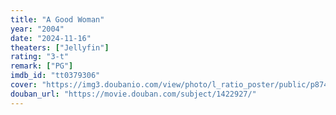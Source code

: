 ```yaml
---
title: "A Good Woman"
year: "2004"
date: "2024-11-16"
theaters: ["Jellyfin"]
rating: "3-t"
remark: ["PG"]
imdb_id: "tt0379306"
cover: "https://img3.doubanio.com/view/photo/l_ratio_poster/public/p874430333.jpg"
douban_url: "https://movie.douban.com/subject/1422927/"
---
```

